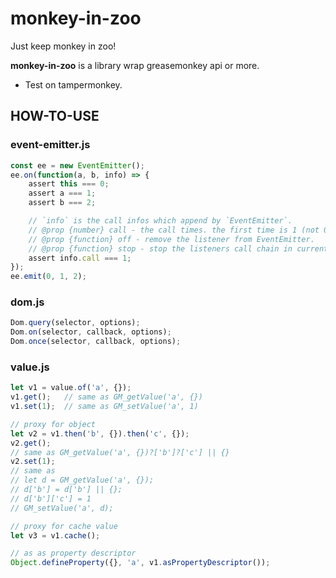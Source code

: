 # monkey-in-zoo

Just keep monkey in zoo!

**monkey-in-zoo** is a library wrap greasemonkey api or more.

* Test on tampermonkey.

## HOW-TO-USE

### event-emitter.js

``` js
const ee = new EventEmitter();
ee.on(function(a, b, info) => {
    assert this === 0;
    assert a === 1;
    assert b === 2;

    // `info` is the call infos which append by `EventEmitter`.
    // @prop {number} call - the call times. the first time is 1 (not 0).
    // @prop {function} off - remove the listener from EventEmitter.
    // @prop {function} stop - stop the listeners call chain in current emit.
    assert info.call === 1;
});
ee.emit(0, 1, 2);
```

### dom.js

``` js
Dom.query(selector, options);
Dom.on(selector, callback, options);
Dom.once(selector, callback, options);
```

### value.js

``` js
let v1 = value.of('a', {});
v1.get();   // same as GM_getValue('a', {})
v1.set(1);  // same as GM_setValue('a', 1)

// proxy for object
let v2 = v1.then('b', {}).then('c', {});
v2.get();
// same as GM_getValue('a', {})?['b']?['c'] || {}
v2.set(1);
// same as
// let d = GM_getValue('a', {});
// d['b'] = d['b'] || {};
// d['b']['c'] = 1
// GM_setValue('a', d);

// proxy for cache value
let v3 = v1.cache();

// as as property descriptor
Object.defineProperty({}, 'a', v1.asPropertyDescriptor());
```
